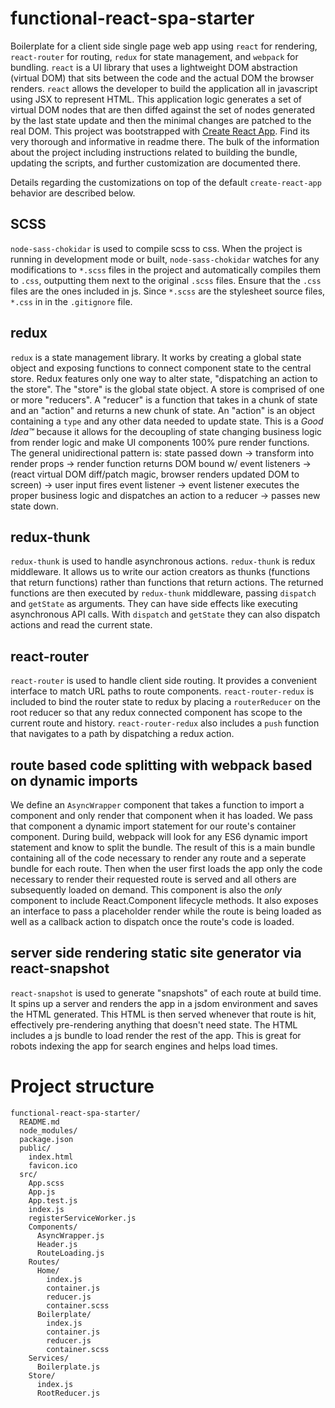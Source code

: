 # functional-react-spa-starter

Boilerplate for a client side single page web app using `react` for rendering, `react-router` for routing, `redux` for state management, and `webpack` for bundling. `react` is a UI library that uses a lightweight DOM abstraction (virtual DOM) that sits between the code and the actual DOM the browser renders. `react` allows the developer to build the application all in javascript using JSX to represent HTML. This application logic generates a set of virtual DOM nodes that are then diffed against the set of nodes generated by the last state update and then the minimal changes are patched to the real DOM. This project was bootstrapped with [Create React App](https://github.com/facebookincubator/create-react-app). Find its very thorough and informative in readme there. The bulk of the information about the project including instructions related to building the bundle, updating the scripts, and further customization are documented there.

Details regarding the customizations on top of the default `create-react-app` behavior are described below.

## SCSS

`node-sass-chokidar` is used to compile scss to css. When the project is running in development mode or built, `node-sass-chokidar` watches for any modifications to `*.scss` files in the project and automatically compiles them to `.css`, outputting them next to the original `.scss` files. Ensure that the `.css` files are the ones included in js. Since `*.scss` are the stylesheet source files, `*.css` in in the `.gitignore` file.

## redux

`redux` is a state management library. It works by creating a global state object and exposing functions to connect component state to the central store. Redux features only one way to alter state, "dispatching an action to the store". The "store" is the global state object. A store is comprised of one or more "reducers". A "reducer" is a function that takes in a chunk of state and an "action" and returns a new chunk of state. An "action" is an object containing a `type` and any other data needed to update state. This is a _Good Idea™_ because it allows for the decoupling of state changing business logic from render logic and make UI components 100% pure render functions. The general unidirectional pattern is: state passed down -> transform into render props -> render function returns DOM bound w/ event listeners -> (react virtual DOM diff/patch magic, browser renders updated DOM to screen) -> user input fires event listener -> event listener executes the proper business logic and dispatches an action to a reducer -> passes new state down.

## redux-thunk

`redux-thunk` is used to handle asynchronous actions. `redux-thunk` is redux middleware. It allows us to write our action creators as thunks (functions that return functions) rather than functions that return actions. The returned functions are then executed by `redux-thunk` middleware, passing `dispatch` and `getState` as arguments. They can have side effects like executing asynchronous API calls. With `dispatch` and `getState` they can also dispatch actions and read the current state.

## react-router

`react-router` is used to handle client side routing. It provides a convenient interface to match URL paths to route components. `react-router-redux` is included to bind the router state to redux by placing a `routerReducer` on the root reducer so that any redux connected component has scope to the current route and history. `react-router-redux` also includes a `push` function that navigates to a path by dispatching a redux action.

## route based code splitting with webpack based on dynamic imports

We define an `AsyncWrapper` component that takes a function to import a component and only render that component when it has loaded. We pass that component a dynamic import statement for our route's container component. During build, webpack will look for any ES6 dynamic import statement and know to split the bundle. The result of this is a main bundle containing all of the code necessary to render any route and a seperate bundle for each route. Then when the user first loads the app only the code necessary to render their requested route is served and all others are subsequently loaded on demand. This component is also the _only_ component to include React.Component lifecycle methods. It also exposes an interface to pass a placeholder render while the route is being loaded as well as a callback action to dispatch once the route's code is loaded.

## server side rendering static site generator via react-snapshot

`react-snapshot` is used to generate "snapshots" of each route at build time. It spins up a server and renders the app in a jsdom environment and saves the HTML generated. This HTML is then served whenever that route is hit, effectively pre-rendering anything that doesn't need state. The HTML includes a js bundle to load render the rest of the app. This is great for robots indexing the app for search engines and helps load times.

# Project structure

```
functional-react-spa-starter/
  README.md
  node_modules/
  package.json
  public/
    index.html
    favicon.ico
  src/
    App.scss
    App.js
    App.test.js
    index.js
    registerServiceWorker.js
    Components/
      AsyncWrapper.js
      Header.js
      RouteLoading.js
    Routes/
      Home/
        index.js
        container.js
        reducer.js
        container.scss
      Boilerplate/
        index.js
        container.js
        reducer.js
        container.scss
    Services/
      Boilerplate.js
    Store/
      index.js
      RootReducer.js
```
